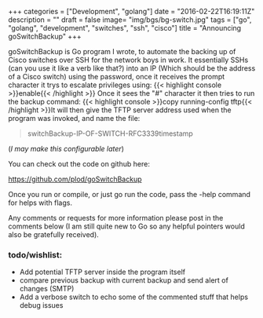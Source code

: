 +++
categories = ["Development", "golang"]
date = "2016-02-22T16:19:11Z"
description = ""
draft = false
image= "img/bgs/bg-switch.jpg"
tags = ["go", "golang", "development", "switches", "ssh", "cisco"]
title = "Announcing goSwitchBackup"
+++

goSwitchBackup is Go program I wrote, to automate the backing up of Cisco switches over SSH for the network boys in work. It essentially SSHs (can you use it like a verb like that?) into an IP (Which should be the address of a Cisco switch) using the password, once it receives the prompt character it trys to escalate privileges using: {{< highlight console >}}enable{{< /highlight >}} Once it sees the "#" character it then tries to run the backup command: {{< highlight console >}}copy running-config tftp{{< /highlight >}}It will then give the TFTP server address used when the program was invoked, and name the file:

> switchBackup-IP-OF-SWITCH-RFC3339timestamp

(_I may make this configurable later_)

You can check out the code on github here:

https://github.com/plod/goSwitchBackup

Once you run or compile, or just go run the code, pass the -help command for helps with flags.

Any comments or requests for more information please post in the comments below (I am still quite new to Go so any helpful pointers would also be gratefully received).

### todo/wishlist:

* Add potential TFTP server inside the program itself
* compare previous backup with current backup and send alert of changes (SMTP)
* Add a verbose switch to echo some of the commented stuff that helps debug issues